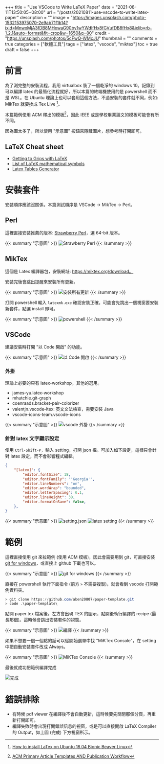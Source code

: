 +++
title = "Use VSCode to Write LaTeX Paper"
date = "2021-08-11T13:50:05+08:00"
url = "/posts/20210811-use-vscode-to-write-latex-paper"
description = ""
image = "https://images.unsplash.com/photo-1532153975070-2e9ab71f1b14?ixid=MnwxMjA3fDB8MHxwaG90by1wYWdlfHx8fGVufDB8fHx8&ixlib=rb-1.2.1&auto=format&fit=crop&w=1650&q=80"
credit = "https://unsplash.com/photos/5cFwQ-WMcJU"
thumbnail = ""
comments = true
categories = ["軟體工具"]
tags = ["latex", "vscode", "miktex"]
toc = true
draft = false
+++
<!-- https://drive.google.com/uc?export=view&id= -->

<!--more-->

# 前言

為了測完整的安裝流程，我用 virtualbox 裝了一個乾淨的 windows 10。記錄到可以編譯 latex 的最簡化流程就好，所以本篇的終端機使用的是 powershell 而不是 WSL。在 Ubuntu 理論上也可以套用這個方法，不過安裝的套件就不同，例如: MikTex 就要換成 Tex Live [^tlive]。

本篇範例使用 ACM 釋出的模板[^acm]，因此 IEEE 或是學校畢業論文的模板可能會有所不同。

因為圖太多了，所以使用 "示意圖" 按鈕來隱藏圖片，想參考時打開即可。

[^acm]: [ACM Primary Article Templates AND Publication Workflow](https://www.acm.org/publications/taps/word-template-workflow#h-2.-the-workflow-and-templates)

[^tlive]: [How to install LaTex on Ubuntu 18.04 Bionic Beaver Linux](https://linuxconfig.org/how-to-install-latex-on-ubuntu-18-04-bionic-beaver-linux)

## LaTeX Cheat sheet

+ [Getting to Grips with LaTeX](https://www.andy-roberts.net/writing/latex/formatting)
+ [List of LaTeX mathematical symbols](https://oeis.org/wiki/List_of_LaTeX_mathematical_symbols)
+ [Latex Tables Generator](https://www.tablesgenerator.com/latex_tables#)

# 安裝套件

安裝順序應該沒關係，本篇測試順序是 VSCode → MikTex → Perl。

## Perl

這裡直接安裝推薦的版本: [Strawberry Perl](https://strawberryperl.com/)，選 64-bit 版本。

{{< summary "示意圖" >}}
![Strawberry Perl](https://lh3.googleusercontent.com/pw/AM-JKLXs_PdqsqpM2mkMvhICdIe37zPtDQsvKfVtuWNfwjcUk2SnzbBnOkSrtPApkKZjIJonrr2POWGVmwTJLCj-BbRQA5z_ZakRrts1mL_9yUm4woKKtn6sO9ivljF58cjZaaZEaOmZ8-lhTREJW6uBRxV4BQ=w1600-h1200-no)
{{< /summary >}}

## MikTex

這個是 Latex 編譯器包，安裝網址: https://miktex.org/download。

安裝完後會跳出提醒來安裝所有更新。

{{< summary "示意圖" >}}
![安裝所有更新](https://lh3.googleusercontent.com/pw/AM-JKLUyFhHoqLOl0ud9GfH2YxuUAQGRPdyNVWIaO4NB9AhaxmKnLUdBhxyiW7750RNHiqIlYTj1IUAzfDFqPOy_XDyvvF3Lb4XW8hv5JOo2tm4L-UI6Q0tvlyaUe_G_SIobWkL8FLf_VFUHu70ZCP1kQE8aBQ=w1600-h1200-no)
{{< /summary >}}

打開 powershell 輸入 `latexmk.exe` 確認安裝正確。可能會先跳出一個視窗要安裝新套件，點選 install 即可。

{{< summary "示意圖" >}}
![powershell](https://lh3.googleusercontent.com/pw/AM-JKLV2gfq28ff0fnfv74PB_m6DHG-hl9a4wgEfxOdrQ2idrQoNu52LWlBXMjtmngSETOVxsKiHrFO4YI0npZ5UMw_FRvyMkzYdd3AIIa3oBGazrXP1hJqwL2PYAGh4tOV9SS-iUhMq5zZZu-N8ofNGYn0W6w=w1600-h1200-no)
{{< /summary >}}

## VSCode

建議安裝時打開 "以 Code 開啟" 的功能。

{{< summary "示意圖" >}}
![以 Code 開啟](https://lh3.googleusercontent.com/pw/AM-JKLXlBw7vOU2XUjDrJR7KfMSu416nevszajoo2n9NAHIKO58wgb7xrkPdbewM3lvoXGzCZTZXAx7cGxIdlEDYWqXAv4TcdkvhjOCFKXt-aA8jpgvXWcovW56py_GJD2jvhNkNCV4KcZEAJxBOeRPdmdwmqg=w1600-h1200-no)
{{< /summary >}}

### 外掛

理論上必要的只有 latex-workshop，其他的選用。

+ james-yu.latex-workshop
+ mhutchie.git-graph
+ coenraads.bracket-pair-colorizer
+ valentjn.vscode-ltex: 英文文法檢查，需要安裝 Java
+ vscode-icons-team.vscode-icons

{{< summary "示意圖" >}}
![vscode 外掛](https://lh3.googleusercontent.com/pw/AM-JKLUhazz8sW9uiCIu6fkCbTaBQXRJu2-a2Il_r6qWN_EjoWCqvqxHrP-DY_e7JQ8GITghx60BCYwzQ5eamEfv2ni1zbVps5rT2CV_y9CkRgEAuPwJCrZFv4j9g0VC7PO3IiAmeCo-gQyuNX04jEhRX76kIg=w1600-h1200-no)
{{< /summary >}}

### 針對 latex 文字顯示設定

使用 `Ctrl-Shift-P`，輸入 setting，打開 json 檔。可加入如下設定，這樣只會針對 latex 設定，而不會影響程式編輯。

```json
{
    "[latex]": {
        "editor.fontSize": 18,
        "editor.fontFamily": "'Georgia'",
        "editor.lineNumbers": "on",
        "editor.wordWrap": "bounded",
        "editor.letterSpacing": 0.1,
        "editor.lineHeight": 38,
        "editor.formatOnSave": false,
    },
}
```

{{< summary "示意圖" >}}
![setting.json](https://lh3.googleusercontent.com/pw/AM-JKLVyoAzzgE5xs4JLPpuXtcx8_CPKlIfKZmtu-an-S94W5TUdBtUJ_A904RSGZEK0G4JZMC9gD4C9GOO4tiZnXs-lU3qfuwiAcE303UhtyN7cunSkswmlUwiPsSLkrvnt1DribaWwWPFAFX_U-kP-I1sy8Q=w1600-h1200-no)
![latex setting](https://lh3.googleusercontent.com/pw/AM-JKLV1YqPWPVOaUPtlh4ZeC4j4SrbcJKeRRDDVnk9MT4627oJVYfFIxPVpmICFv8-EQg1lyCv76dN0cIA8HtSdbmyp6rgTQ6ESejTwpxXoiJSnY9oUqo0mwo43U-dS6U_quVyzinCgdVcj7yY7suNaXAL5HA=w1600-h1200-no)
{{< /summary >}}

# 範例

這裡直接使用 git 來拉範例 (使用 ACM 模板)，因此會需要用到 git，可直接安裝 [git for windows](https://gitforwindows.org/)，或直接上 github 下載也可以。

{{< summary "示意圖" >}}
![git for windows](https://lh3.googleusercontent.com/pw/AM-JKLVzP-_HMuTJhu1eGgAI1OJVBik9t1idYqKj9GdBjiBIuRgPaVohradkWO3RzPDmIpTVodYZ6_S2T9OJ64XYorCieaPqS3DCEmfw6LZkEPBEEbLyD3KRIWd_qeQmLjVYkMVCcbTqZakB5v29B8qR3ZMaCQ=w1600-h1200-no)
{{< /summary >}}

直接在 powershell 執行下面指令 (前方 `>` 不需要複製)，就會看到 vscode 打開範例資料夾。

```powershell
> git clone https://github.com/aben20807/paper-template.git
> code .\paper-template\
```

點開 paper.tex 檔案後，左方會出現 TEX 的圖示，點開後執行編譯的 recipe (最長那個)。這時候會跳出安裝套件的視窗。

{{< summary "示意圖" >}}
![編譯](https://lh3.googleusercontent.com/pw/AM-JKLWp9ZNMNj-yePUCWIj1AvQquVNlK6QYqXWTje1vL6U7JN8fC4OuqhFdhyIIgDlD4ydMI-x_Gvu2hqWEE49NDhQgIbmJoLqsM8VAkiz5Q5eaBCBCMSU-z1EX6KiJfcX-WomSZokxHHJNZhgnZrSUAE9kSg=w1600-h1200-no)
{{< /summary >}}

如果不想要一個一個點的話可以從開始選單中找 "MiKTex Console"，在 setting 中把自動安裝套件改成 Always。

{{< summary "示意圖" >}}
![MiKTex Console](https://lh3.googleusercontent.com/pw/AM-JKLXm4NBSLxHqiFM2ISIUKqJ-p8IFzCb9wQRMBwxU1VCrCUqRTNFpc8zwqWGonri1KFM0uQY7WNGgBMVwolb4dYcpMWBbFiSrjtOmaAKbM0ImvtpnmcpOoW8515RVAH9nRgZVWySfY0eBe_pzi16mM6mh0w=w1600-h1200-no)
{{< /summary >}}

最後就成功把範例編譯完成

![完成](https://lh3.googleusercontent.com/pw/AM-JKLVawO6vCeLTqrKvREekjNGd0G-Ogq9g4OBBtJlNmtsNcA_C75WBFS5qPZgrVK97JjQO05GU9HPMIrLMQpINWsLKDDczZayHama0igM0yuOJqkbp7GXE9Lz3IihhuCRfivOfhvtI6jpUfcXWmkcz60BJLg=w1600-h1200-no)

# 錯誤排除

+ 有時候 pdf viewer 在編譯後不會自動更新，這時候要先關閉那個分頁，再重新打開即可。
+ 編譯失敗時會出現打開錯誤訊息的視窗，或是可以直接開啟 LaTeX Compiler 的 Output，如上圖 (完成) 下方視窗所示。